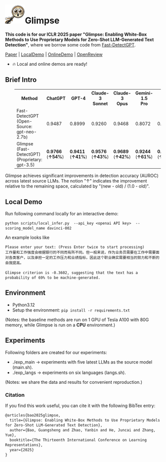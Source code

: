 # <img src="doc/glimpse.png" alt="glimpse" width="64"/>Glimpse
**This code is for our ICLR 2025 paper "Glimpse: Enabling White-Box Methods to Use Proprietary Models for Zero-Shot LLM-Generated Text Detection"**, where we borrow some code from [Fast-DetectGPT](https://github.com/baoguangsheng/fast-detect-gpt).

[Paper](https://arxiv.org/abs/2412.11506)
| [LocalDemo](#local-demo)
| [OnlineDemo](https://huggingface.co/spaces/gshbao/glimpse)
| [OpenReview](https://openreview.net/forum?id=an3fugFA23)

* 🔥 Local and online demos are ready!

## Brief Intro
<table class="tg"  style="padding-left: 30px;">
  <tr>
    <th class="tg-0pky">Method</th>
    <th class="tg-0pky">ChatGPT</th>
    <th class="tg-0pky">GPT-4</th>
    <th class="tg-0pky">Claude-3<br/>Sonnet</th>
    <th class="tg-0pky">Claude-3<br/>Opus</th>
    <th class="tg-0pky">Gemini-1.5<br/>Pro</th>
    <th class="tg-0pky">Avg.</th>
  </tr>
  <tr>
    <td class="tg-0pky">Fast-DetectGPT<br/>(Open-Source: gpt-neo-2.7b)</td>
    <td class="tg-0pky">0.9487</td>
    <td class="tg-0pky">0.8999</td>
    <td class="tg-0pky">0.9260</td>
    <td class="tg-0pky">0.9468</td>
    <td class="tg-0pky">0.8072</td>
    <td class="tg-0pky">0.9057</td>
  </tr>
  <tr>
    <td class="tg-0pky">Glimpse (Fast-DetectGPT)<br/>(Proprietary: gpt-3.5)</td>
    <td class="tg-0pky"><b>0.9766</b><br/>(<b>↑54%</b>)</td>
    <td class="tg-0pky"><b>0.9411</b><br/>(<b>↑41%</b>)</td>
    <td class="tg-0pky"><b>0.9576</b><br/>(<b>↑43%</b>)</td>
    <td class="tg-0pky"><b>0.9689</b><br/>(<b>↑42%</b>)</td>
    <td class="tg-0pky"><b>0.9244</b><br/>(<b>↑61%</b>)</td>
    <td class="tg-0pky"><b>0.9537</b><br/>(<b>↑51%</b>)</td>
  </tr>
</table>

Glimpse achieves significant improvements in detection accuracy (AUROC) across latest source LLMs. The notion "↑" indicates the improvement relative to the remaining space, calculated by "(new - old) / (1.0 - old)".

## Local Demo
Run following command locally for an interactive demo:
```
python scripts/local_infer.py  --api_key <openai API key>  --scoring_model_name davinci-002 
```
An example looks like
```
Please enter your text: (Press Enter twice to start processing)
工作量和工作强度会根据银行的不同而有所不同。但一般来说，作为业务员需要在工作中需要面对各类客户，以及承担一定的工作压力和业绩指标，因此这个职业确实需要相当的努力和不断的自我提高。

Glimpse criterion is -0.3602, suggesting that the text has a probability of 69% to be machine-generated.
```

## Environment
* Python3.12
* Setup the environment:
  ```pip install -r requirements.txt```
  
(Notes: the baseline methods are run on 1 GPU of Tesla A100 with 80G memory, while Glimpse is run on a **CPU** environment.)

## Experiments
Following folders are created for our experiments:
* ./exp_main -> experiments with five latest LLMs as the source model (main.sh).
* ./exp_langs -> experiments on six languages (langs.sh).

(Notes: we share the data and results for convenient reproduction.)

### Citation
If you find this work useful, you can cite it with the following BibTex entry:

    @articles{bao2025glimpse,
      title={Glimpse: Enabling White-Box Methods to Use Proprietary Models for Zero-Shot LLM-Generated Text Detection},
      author={Bao, Guangsheng and Zhao, Yanbin and He, Juncai and Zhang, Yue},
      booktitle={The Thirteenth International Conference on Learning Representations},
      year={2025}
    }

